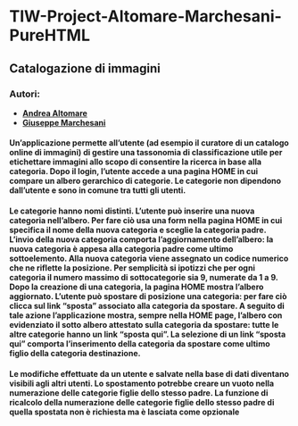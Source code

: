 # TIW-Project-Altomare-Marchesani-PureHTML
## Catalogazione di immagini
### Autori: 
- [__Andrea Altomare__](https://github.com/a-alto)
- [__Giuseppe Marchesani__](https://github.com/GiuseppeMarchesani)

#### Un’applicazione permette all’utente (ad esempio il curatore di un catalogo online di immagini) di gestire una tassonomia di classificazione utile per etichettare immagini allo scopo di consentire la ricerca in base alla categoria. Dopo il login, l’utente accede a una pagina HOME in cui compare un albero gerarchico di categorie. Le categorie non dipendono dall’utente e sono in comune tra tutti gli utenti. 
#### Le categorie hanno nomi distinti. L’utente può inserire una nuova categoria nell’albero. Per fare ciò usa una form nella pagina HOME in cui specifica il nome della nuova categoria e sceglie la categoria padre. L’invio della nuova categoria comporta l’aggiornamento dell’albero: la nuova categoria è appesa alla categoria padre come ultimo sottoelemento. Alla nuova categoria viene assegnato un codice numerico che ne riflette la posizione. Per semplicità si ipotizzi che per ogni categoria il numero massimo di sottocategorie sia 9, numerate da 1 a 9. Dopo la creazione di una categoria, la pagina HOME mostra l’albero aggiornato. L’utente può spostare di posizione una categoria: per fare ciò clicca sul link “sposta” associato alla categoria da spostare. A seguito di tale azione l’applicazione mostra, sempre nella HOME page, l’albero con evidenziato il sotto albero attestato sulla categoria da spostare: tutte le altre categorie hanno un link “sposta qui”. La selezione di un link “sposta qui” comporta l’inserimento della categoria da spostare come ultimo figlio della categoria destinazione. 
#### Le modifiche effettuate da un utente e salvate nella base di dati diventano visibili agli altri utenti. Lo spostamento potrebbe creare un vuoto nella numerazione delle categorie figlie dello stesso padre. La funzione di ricalcolo della numerazione delle categorie figlie dello stesso padre di quella spostata non è richiesta ma è lasciata come opzionale
